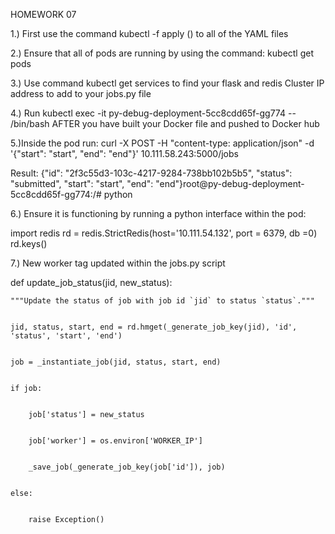 HOMEWORK 07


1.) First use the command kubectl -f apply () to all of the YAML files 

2.) Ensure that all of pods are running by using the command: kubectl get pods

3.) Use command kubectl get services to find your flask and redis Cluster IP address to add to your jobs.py file

4.) Run kubectl exec -it py-debug-deployment-5cc8cdd65f-gg774  -- /bin/bash AFTER you have built your Docker file and pushed to Docker hub

5.)Inside the pod run: curl -X POST -H "content-type: application/json" -d '{"start": "start", "end": "end"}' 10.111.58.243:5000/jobs

Result: {"id": "2f3c55d3-103c-4217-9284-738bb102b5b5", "status": "submitted", "start": "start", "end": "end"}root@py-debug-deployment-5cc8cdd65f-gg774:/# python

6.) Ensure it is functioning by running a python interface within the pod:

import redis
rd = redis.StrictRedis(host='10.111.54.132', port = 6379, db =0)
rd.keys()

7.) New worker tag updated within the jobs.py script

def update_job_status(jid, new_status):


    """Update the status of job with job id `jid` to status `status`."""
    
    
    jid, status, start, end = rd.hmget(_generate_job_key(jid), 'id', 'status', 'start', 'end')
    
    
    job = _instantiate_job(jid, status, start, end)
    
    
    if job:
    
    
        job['status'] = new_status
        
        
        job['worker'] = os.environ['WORKER_IP']
        
        
        _save_job(_generate_job_key(job['id']), job)
        
        
    else:
    
   
        raise Exception()
